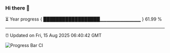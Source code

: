 ### Hi there 👋

⏳ Year progress { ██████████████████▁▁▁▁▁▁▁▁▁▁▁▁ } 61.99 %

---

⏰ Updated on Fri, 15 Aug 2025 06:40:42 GMT

![Progress Bar CI](https://github.com/DhruviPatel157/GitHub-Actions-Demo/workflows/Progress%20Bar%20CI/badge.svg)
